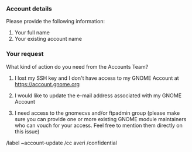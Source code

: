 ### Account details

Please provide the following information:

1. Your full name
1. Your existing account name

### Your request

What kind of action do you need from the Accounts Team?

1. I lost my SSH key and I don't have access to my GNOME Account
   at https://account.gnome.org

2. I would like to update the e-mail address associated with my
   GNOME Account

3. I need access to the gnomecvs and/or ftpadmin group (please make
   sure you can provide one or more existing GNOME module maintainers
   who can vouch for your access. Feel free to mention them directly
   on this issue)

/label ~account-update
/cc averi
/confidential

